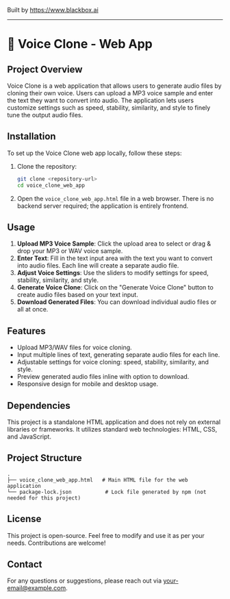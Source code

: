 
Built by https://www.blackbox.ai

---

# 🎤 Voice Clone - Web App

## Project Overview
Voice Clone is a web application that allows users to generate audio files by cloning their own voice. Users can upload a MP3 voice sample and enter the text they want to convert into audio. The application lets users customize settings such as speed, stability, similarity, and style to finely tune the output audio files.

## Installation
To set up the Voice Clone web app locally, follow these steps:

1. Clone the repository:
   ```bash
   git clone <repository-url>
   cd voice_clone_web_app
   ```
2. Open the `voice_clone_web_app.html` file in a web browser. There is no backend server required; the application is entirely frontend.

## Usage
1. **Upload MP3 Voice Sample**: Click the upload area to select or drag & drop your MP3 or WAV voice sample.
2. **Enter Text**: Fill in the text input area with the text you want to convert into audio files. Each line will create a separate audio file.
3. **Adjust Voice Settings**: Use the sliders to modify settings for speed, stability, similarity, and style.
4. **Generate Voice Clone**: Click on the "Generate Voice Clone" button to create audio files based on your text input.
5. **Download Generated Files**: You can download individual audio files or all at once.

## Features
- Upload MP3/WAV files for voice cloning.
- Input multiple lines of text, generating separate audio files for each line.
- Adjustable settings for voice cloning: speed, stability, similarity, and style.
- Preview generated audio files inline with option to download.
- Responsive design for mobile and desktop usage.

## Dependencies
This project is a standalone HTML application and does not rely on external libraries or frameworks. It utilizes standard web technologies: HTML, CSS, and JavaScript.

## Project Structure
```
.
├── voice_clone_web_app.html   # Main HTML file for the web application
└── package-lock.json           # Lock file generated by npm (not needed for this project)
```

## License
This project is open-source. Feel free to modify and use it as per your needs. Contributions are welcome!

## Contact
For any questions or suggestions, please reach out via [your-email@example.com](mailto:your-email@example.com).